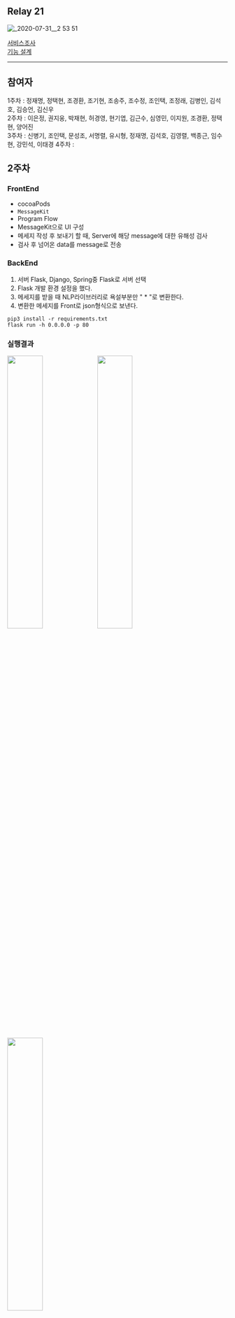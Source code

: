 ## Relay 21
![_2020-07-31__2 53 51](https://user-images.githubusercontent.com/21030956/89019291-0b656a80-d358-11ea-82f2-f60358dc763c.png)

[서비스조사](Documents/ProjectResearch.md)  
[기능 설계](Documents/ProjectDesign.md)

---
## 참여자
1주차 : 정재명, 정택현, 조경환, 조기현, 조송주, 조수정, 조인택, 조정래, 김병인, 김석호, 김승언, 김신우  
2주차 : 이은정, 권지웅, 박재현, 허경영, 현기엽, 김근수, 심영민, 이지원, 조경환, 정택현, 양어진  
3주차 : 신병기, 조인택, 문성조, 서명렬, 유시형, 정재명, 김석호, 김영렬, 백종근, 임수현, 강민석, 이태경
4주차 :   



## 2주차

### FrontEnd

- cocoaPods
- `MessageKit`
- Program Flow
- MessageKit으로 UI 구성
- 메세지 작성 후 보내기 할 때, Server에 해당 message에 대한 유해성 검사
- 검사 후 넘어온 data를 message로 전송

### BackEnd

1. 서버 Flask, Django, Spring중  Flask로 서버 선택
2. Flask 개발 환경 설정을 했다.
3. 메세지를 받을 때 NLP라이브러리로 욕설부분만 " * "로 변환한다.
4. 변환한 메세지를 Front로 json형식으로 보낸다.

```sudo
pip3 install -r requirements.txt
flask run -h 0.0.0.0 -p 80
```

### 실행결과

<img src="./1.png" width = "40%">
<img src="./2.png" width = "40%">
<img src="./3.gif" width = "40%">





## 3주차

### 기능A 실행하기

1. ~~~shell
   git clone https://github.com/boostcamp-2020/relay_21.git
   ~~~

2. ~~~shell
   cd relay_21/BE
   ~~~

3. ~~~shell
   pip3 install -r requirements.txt
   ~~~

   - 이 때, 오류가 나는 line 모두 지우기 (지워도 실행 됩니다!)

4. ~~~shell
   vim relay_21/FE/Sources/Extensions/Networkhelper.swift
   ~~~

   - private let baseUrl = "http://49.50.166.93/hello"를  private let baseUrl = "http://0.0.0.0/hello"로 바꿔주기

5. Xcode Run

6. ~~~shell
   cd relay_21/BE
   ~~~

7. ~~~shell
   flask run -h 0.0.0.0 -p 80
   ~~~



### API

✅ UIBlurEffect (iOS에서 블러처리하는 API) : https://developer.apple.com/documentation/uikit/uiblureffect

✅ Core ML & Vision on iOS (iOS 머신러닝) ```SqueezeNet```

- 설명 블로그 : http://throughkim.kr/2017/09/06/ios-coreml/

- Core ML Models Download : https://developer.apple.com/machine-learning/models/



### FrontEnd

1. 사용자가 업로드할 사진을 선택

2. 선택한 사진에 대한 유해성 판단 (고양이인지 판단)
   - 고양이라고 판단되면 블러처리 (A기능의 경우 욕설 판단을 서버에서 했으나 B기능은 iOS 머신러닝 모델을 통해 프론트에서 함)
3. 서버와 통신 후, 사진을 채팅창에 보여줌



### Backend

2주차와 동일



### 실행결과

![notcatpart](https://user-images.githubusercontent.com/35067611/90238891-a171b880-de61-11ea-837d-7051c3821127.gif)

![catpart](https://user-images.githubusercontent.com/35067611/90238744-6079a400-de61-11ea-85a0-68f36cfcac8f.gif)

